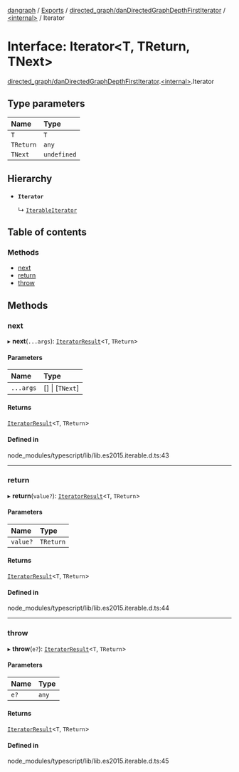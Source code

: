 [dangraph](../README.md) / [Exports](../modules.md) / [directed_graph/danDirectedGraphDepthFirstIterator](../modules/directed_graph_danDirectedGraphDepthFirstIterator.md) / [\<internal\>](../modules/directed_graph_danDirectedGraphDepthFirstIterator._internal_.md) / Iterator

# Interface: Iterator\<T, TReturn, TNext\>

[directed_graph/danDirectedGraphDepthFirstIterator](../modules/directed_graph_danDirectedGraphDepthFirstIterator.md).[\<internal\>](../modules/directed_graph_danDirectedGraphDepthFirstIterator._internal_.md).Iterator

## Type parameters

| Name      | Type        |
| :-------- | :---------- |
| `T`       | `T`         |
| `TReturn` | `any`       |
| `TNext`   | `undefined` |

## Hierarchy

- **`Iterator`**

  ↳ [`IterableIterator`](directed_graph_danDirectedGraphDepthFirstIterator._internal_.IterableIterator.md)

## Table of contents

### Methods

- [next](directed_graph_danDirectedGraphDepthFirstIterator._internal_.Iterator.md#next)
- [return](directed_graph_danDirectedGraphDepthFirstIterator._internal_.Iterator.md#return)
- [throw](directed_graph_danDirectedGraphDepthFirstIterator._internal_.Iterator.md#throw)

## Methods

### next

▸ **next**(`...args`): [`IteratorResult`](../modules/directed_graph_danDirectedGraphDepthFirstIterator._internal_.md#iteratorresult)\<`T`, `TReturn`\>

#### Parameters

| Name      | Type            |
| :-------- | :-------------- |
| `...args` | [] \| [`TNext`] |

#### Returns

[`IteratorResult`](../modules/directed_graph_danDirectedGraphDepthFirstIterator._internal_.md#iteratorresult)\<`T`, `TReturn`\>

#### Defined in

node_modules/typescript/lib/lib.es2015.iterable.d.ts:43

---

### return

▸ **return**(`value?`): [`IteratorResult`](../modules/directed_graph_danDirectedGraphDepthFirstIterator._internal_.md#iteratorresult)\<`T`, `TReturn`\>

#### Parameters

| Name     | Type      |
| :------- | :-------- |
| `value?` | `TReturn` |

#### Returns

[`IteratorResult`](../modules/directed_graph_danDirectedGraphDepthFirstIterator._internal_.md#iteratorresult)\<`T`, `TReturn`\>

#### Defined in

node_modules/typescript/lib/lib.es2015.iterable.d.ts:44

---

### throw

▸ **throw**(`e?`): [`IteratorResult`](../modules/directed_graph_danDirectedGraphDepthFirstIterator._internal_.md#iteratorresult)\<`T`, `TReturn`\>

#### Parameters

| Name | Type  |
| :--- | :---- |
| `e?` | `any` |

#### Returns

[`IteratorResult`](../modules/directed_graph_danDirectedGraphDepthFirstIterator._internal_.md#iteratorresult)\<`T`, `TReturn`\>

#### Defined in

node_modules/typescript/lib/lib.es2015.iterable.d.ts:45
